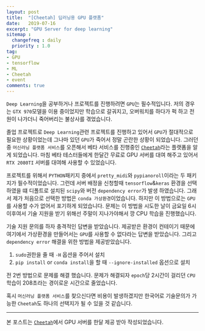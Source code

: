 ```yaml
---
layout: post
title:  "[Cheetah] 딥러닝용 GPU 플랫폼"
date:   2019-07-16
excerpt: "GPU Server for deep learning"
sitemap :
  changefreq : daily
  priority : 1.0
tag:
- GPU
- tensorflow
- ML
- Cheetah
- event
comments: true
---
```


`Deep Learning`을 공부하거나 프로젝트를 진행하려면 `GPU`는 필수적입니다. 저의 경우는 `GTX 970`모델을 이용 중이었지만 학습으로 갈궈지고, 오버워치를 하다가 퍽 하고 전원이 나가더니 죽어버리는 불상사를 겪었습니다.  

졸업 프로젝트로 `Deep Learning`관련 프로젝트를 진행하고 있어서 `GPU`가 절대적으로 필요한 상황이었는데 그나마 있던 `GPU`가 죽어서 정말 곤란한 상황이 되었습니다. 그러던 중 `머신러닝 플랫폼 서비스`를 오픈해서 베타 서비스를 진행중인 [`Cheetah`]('https://www.n3ncloud.co.kr/cheetah/')라는 플랫폼을 알게 되었습니다. 마침 베타 테스터들에게 한달간 무료로 GPU 서버를 대여 해주고 있어서 `RTX 2080TI` 서버를 대여해 사용할 수 있었습니다.

프로젝트를 위해서 `PYTHON`패키지 중에서 `pretty_midi`와 `pypianoroll`이라는 두 패키지가 필수적이었습니다. 그런데 서버 배정을 신청할때 `tensorflow`&`keras` 환경을 선택하였을 떄 디폴트로 설치된 `scipy`와 버전 `dependency error`가 발생 하였습니다. 그래서 제가 처음으로 선택한 방법은 `conda 가상환경`이었습니다. 하지만 이 방법으로는 `GPU`를 사용할 수가 없어서 포기하게 되었습니다. 문제는 이 방법을 시도한 날이 금요일 6시 이후여서 기술 지원을 받기 위해선 주말이 지나가야해서 깡 CPU 학습을 진행했습니다.  

기술 지원 문의를 하자 충격적인 답변을 받았습니다. 제공받은 환경이 컨테이기 때문에 여기에서 가상환경을 만들어서는 `GPU`를 사용할 수 없다라는 답변을 받았습니다. 그리고 `dependency error` 해결을 위한 방법을 제공받았습니다. 

1. `sudo`권한을 줄 때 `-H` 옵션을 주어서 설치
2. `pip install` or `conda install`을 할 때 `--ignore-installed` 옵션으로 설치

전 2번 방법으로 문제를 해결 했습니다. 문제가 해결되자 `epoch`당 2시간이 걸리던 `CPU`학습이 208초라는 경이로운 시간으로 줄었습니다.  

혹시 `머신러닝 플랫폼 서비스`를 찾으신다면 비용이 발생하겠지만 한국어로 기술문의가 가능한 `Cheetah`도 하나의 선택지가 될 수 있을 것 같습니다.

---
본 포스트는 [`Cheetah`]('https://www.n3ncloud.co.kr/cheetah/')에서 GPU 서버를 한달 제공 받아 작성되었습니다.
